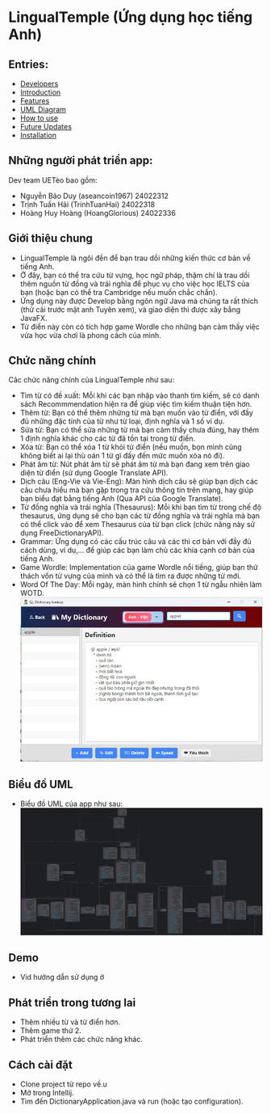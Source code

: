 # LingualTemple (Ứng dụng học tiếng Anh)

 ## Entries:
 - [Developers](#những-người-phát-triển-app)
 - [Introduction](#giới-thiệu-chung)
 - [Features](#chức-năng-chính)
 - [UML Diagram](#biểu-đồ-uml)
 - [How to use](#demo)
 - [Future Updates](#phát-triển-trong-tương-lai)
 - [Installation](#cách-cài-đặt)
 ## Những người phát triển app:

Dev team UETèo bao gồm:
- Nguyễn Bảo Duy (aseancoin1967)    24022312
- Trịnh Tuấn Hải (TrinhTuanHai)   24022318
- Hoàng Huy Hoàng (HoangGlorious)   24022336

 ## Giới thiệu chung

- LingualTemple là ngôi đền để bạn trau dồi những kiến thức cơ bản về tiếng Anh.
- Ở đây, bạn có thể tra cứu từ vựng, học ngữ pháp, thậm chí là trau dồi thêm nguồn từ đồng và trái nghĩa
để phục vụ cho việc học IELTS của bạn (hoặc bạn có thể tra Cambridge nếu muốn chắc chắn).
- Ứng dụng này được Develop bằng ngôn ngữ Java mà chúng ta rất thích (thử cãi trước mặt anh Tuyên xem), và 
giao diện thì được xây bằng JavaFX.
- Từ điển này còn có tích hợp game Wordle cho những bạn cảm thấy việc vừa học vừa chơi là phong cách của mình.
 ## Chức năng chính

Câc chức năng chính của LingualTemple như sau:

- Tìm từ có đề xuất: Mỗi khi các bạn nhập vào thanh tìm kiếm, sẽ có danh sách Recommmendation hiện ra để giúp việc tìm kiếm thuận tiện hơn.
- Thêm từ: Bạn có thể thêm những từ mà bạn muốn vào từ điển, với đầy đủ những đặc tính của từ như từ loại, định nghĩa và 1 số ví dụ.
- Sửa từ: Bạn có thể sửa những từ mà bạn cảm thấy chưa đúng, hay thêm 1 định nghĩa khác cho các từ đã tồn tại trong từ điển.
- Xóa từ: Bạn có thể xóa 1 từ khỏi từ điển (nếu muốn, bọn mình cũng không biết ai lại thù oán 1 từ gì đấy đến mức muốn xóa nó đi).
- Phát âm từ: Nút phát âm từ sẽ phát âm từ mà bạn đang xem trên giao diện từ điển (sử dụng Google Translate API).
- Dịch câu (Eng-Vie và Vie-Eng): Màn hình dịch câu sẽ giúp bạn dịch các câu chưa hiểu mà bạn gặp trong tra cứu thông tin trên mạng, hay giúp bạn biểu đạt bằng tiếng Anh (Qua API của Google Translate).
- Từ đồng nghĩa và trái nghĩa (Thesaurus): Mỗi khi bạn tìm từ trong chế độ thesaurus, ứng dụng sẽ cho bạn các từ đồng nghĩa và trái nghĩa mà bạn có thể click vào để xem Thesaurus của từ bạn click (chức năng này sử dụng FreeDictionaryAPI).
- Grammar: Ứng dụng có các cấu trúc câu và các thì cơ bản với đầy đủ cách dùng, ví dụ,... để giúp các bạn làm chủ các khía cạnh cơ bản của tiếng Anh.
- Game Wordle: Implementation của game Wordle nổi tiếng, giúp bạn thử thách vốn từ vựng của mình và có thể là tìm ra được những từ mới.
- Word Of The Day: Mỗi ngày, màn hình chính sẽ chọn 1 từ ngẫu nhiên làm WOTD.
  ![AppScreenshot2](src/main/resources/com/application/test/images/AppScreenshot2.png)
 ## Biểu đồ UML

- Biểu đồ UML của app như sau:
  ![UML Diagram](src/main/resources/com/application/test/images/UMLDiagram.png)



 ## Demo
- Vid hướng dẫn sử dụng ở 

 ## Phát triển trong tương lai

- Thêm nhiều từ và từ điển hơn.
- Thêm game thứ 2.
- Phát triển thêm các chức năng khác.

 ## Cách cài đặt

- Clone project từ repo về.u
- Mở trong Intellij.
- Tìm đến DictionaryApplication.java và run (hoặc tạo configuration).